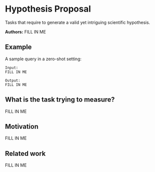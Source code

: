 # Hypothesis Proposal

Tasks that require to generate a valid yet intriguing scientific hypothesis.

**Authors:** FILL IN ME

## Example

A sample query in a zero-shot setting:

```
Input:
FILL IN ME

Output:
FILL IN ME
```

## What is the task trying to measure?

FILL IN ME

## Motivation

FILL IN ME

## Related work

FILL IN ME